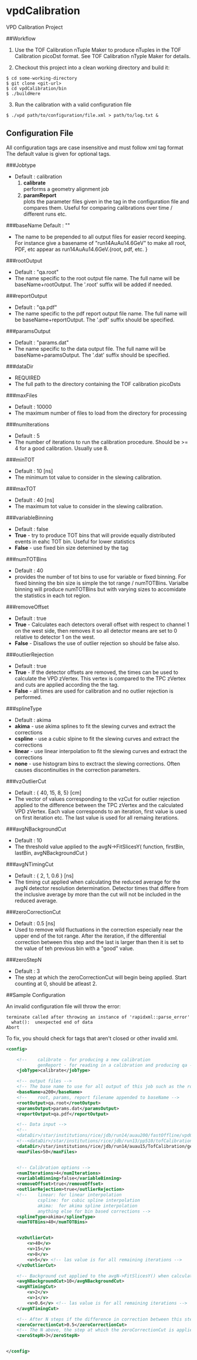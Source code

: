 vpdCalibration
==============

VPD Calibration Project


##Workflow

1) Use the TOF Calibration nTuple Maker to produce nTuples in the TOF Calibration picoDst format. See TOF Calibration nTyple Maker for details.

2) Checkout this project into a clean working directory and build it:
```
$ cd some-working-directory
$ git clone <git-url>
$ cd vpdCalibration/bin
$ ./buildHere
```

3) Run the calibration with a valid configuration file 
```
$ ./vpd path/to/configuration/file.xml > path/to/log.txt &
```


## Configuration File

All configuration tags are case insensitive and must follow xml tag format
The default value is given for optional tags.

###Jobtype
* Default : calibration
  1. **calibrate**  
performs a geometry alignment job
  2. **paramReport**  
plots the parameter files given in the <paramInput> tag in the configuration file and compares them. Useful for comparing calibrations over time / different runs etc.

###baseName
Default : ""
* The name to be prepended to all output files for easier record keeping. For instance give a basename of "run14AuAu14.6GeV" to make all root, PDF, etc appear as run14AuAu14.6GeV.{root, pdf, etc. } 

###rootOutput
* Default : "qa.root"
* The name specific to the root output file name. The full name will be baseName+rootOutput. The '.root' suffix will be added if needed.

###reportOutput
* Default : "qa.pdf"
* The name specific to the pdf report output file name. The full name will be baseName+reportOutput. The '.pdf' suffix should be specified.

###paramsOutput
* Default : "params.dat"
* The name specific to the data output file. The full name will be baseName+paramsOutput. The '.dat' suffix should be specified.

###dataDir
* REQUIRED
* The full path to the directory containing the TOF calibration picoDsts

###maxFiles
* Default : 10000
* The maximum number of files to load from the <dataDir> directory for processing

###numIterations
* Default : 5
* The number of iterations to run the calibration procedure. Should be >= 4 for a good calibration. Usually use 8.

###minTOT
* Default : 10 [ns]
* The minimum tot value to consider in the slewing calibration.

###maxTOT
* Default : 40 [ns]
* The maximum tot value to consider in the slewing calibration.

###variableBinning
* Default : false 
* **True** - try to produce TOT bins that will provide equally distributed events in eahc TOT bin. Useful for lower statistics
* **False** - use fixed bin size detemined by the <numTOTBins> tag

###numTOTBins
* Default : 40
* provides the number of tot bins to use for variable or fixed binning. For fixed binning the bin size is simple the tot range / numTOTBins. Varialbe binning will produce numTOTBins but with varying sizes to accomidate the statistics in each tot region.

###removeOffset
* Default : true
* **True** - Calculates each detectors overall offset with respect to channel 1 on the west side, then removes it so all detector means are set to 0 relative to detector 1 on the west.
* **False** - Disallows the use of outlier rejection so <outlierRejection> should be false also.

###outlierRejection
* Default : true
* **True** - If the detector offsets are removed, the times can be used to calculate the VPD zVertex. This vertex is compared to the TPC zVertex and cuts are applied according the the <vzOutlierCut> tag.
* **False** - all times are used for calibration and no outlier rejection is performed.

###splineType
* Default : akima
* **akima** - use akima splines to fit the slewing curves and extract the corrections
* **cspline** - use a cubic slpine to fit the slewing curves and extract the corrections
* **linear** - use linear interpolation to fit the slewing curves and extract the corrections 
* **none** - use histogram bins to exctract the slewing corrections. Often causes discontinuities in the correction parameters.

###vzOutlierCut
* Default : { 40, 15, 8, 5} [cm]
* The vector of values corresponding to the vzCut for outlier rejection applied to the difference between the TPC zVertex and the calculated VPD zVertex. Each value corresponds to an iteration, first value is used on first iteration etc. The last value is used for all remaing iterations.

###avgNBackgroundCut
* Default : 10
* The threshold value applied to the avgN->FitSlicesY( function, firstBin, lastBin, avgNBackgroundCut )

###avgNTimingCut
* Default : { 2, 1, 0.6 } [ns]
* The timing cut applied when calculating the reduced average for the avgN detector resolution determination. Detector times that differe from the inclusive average by more than the cut will not be included in the reduced average.

###zeroCorrectionCut
* Default : 0.5 [ns]
* Used to remove wild fluctuations in the correction especially near the upper end of the tot range. After the <zeroStepN> iteration, if the differential correction between this step and the last is larger than <zeroCorrectionCut> then it is set to the value of teh previous bin with a "good" value.

###zeroStepN
* Default : 3
* The step at which the zeroCorrectionCut will begin being applied. Start counting at 0, should be atleast 2.

##Sample Configuration

An invalid configuration file will throw the error:
```
terminate called after throwing an instance of 'rapidxml::parse_error'
  what():  unexpected end of data
Abort
```
To fix, you should check for tags that aren't closed or other invalid xml.

```xml
<config>

	<!-- 	calibrate - for producing a new calibration 
			genReport - for reading in a calibration and producing qa -->
	<jobType>calibrate</jobType>

	<!-- output files -->
	<!-- The base name to use for all output of this job such as the root file, correction parameters etc.-->
	<baseName>a200</baseName>
	<!--	root, params, report filename appended to baseName -->
	<rootOutput>qa.root</rootOutput>
	<paramsOutput>params.dat</paramsOutput>
	<reportOutput>qa.pdf</reportOutput>

	<!-- Data input -->
	<!--
	<dataDir>/star/institutions/rice/jdb/run14/auau200/fastOffline/vpdCalibration/nTupler/dataDay75And80/output/</dataDir>-->
	<!--<dataDir>/star/institutions/rice/jdb/run13/pp510/tofCalibrationRun13/MuDstOutput/idealGeometry/output/</dataDir>-->
	<dataDir>/star/institutions/rice/jdb/run14/auau15/TofCalibration/geomAlign/t14Data0/output/</dataDir>
	<maxFiles>50</maxFiles>


	<!-- Calibration options -->
	<numIterations>4</numIterations>
	<variableBinning>false</variableBinning>
	<removeOffset>true</removeOffset>
	<outlierRejection>true</outlierRejection>
	<!-- 	linear: for linear interpolation
			cspline: for cubic spline interpolation
			akima:	for akima spline interpolation 
			anything else for bin based corrections -->
	<splineType>akima</splineType>
	<numTOTBins>40</numTOTBins>


	<vzOutlierCut>
		<v>40</v>
		<v>15</v>
		<v>8</v>
		<v>5</v> <!-- las value is for all remaining iterations -->
	</vzOutlierCut>

	<!-- Background cut applied to the avgN->FitSlicesY() when calculating detector resolution -->
	<avgNBackgroundCut>10</avgNBackgroundCut>
	<avgNTimingCut>
		<v>2</v>
		<v>1</v>
		<v>0.6</v> <!-- las value is for all remaining iterations -->
	</avgNTimingCut>

	<!-- After N steps if the difference in correction between this step and step N-1 is larger than zeroCorrectionCut, then the correction parameter is set to the value of the closest good value (by same criteria ) -->
	<zeroCorrectionCut>0.5</zeroCorrectionCut>
	<!-- The N above, the step at which the zeroCorrectionCut is applied. Should be greater than or equal to 1, start counting at 0, defaults to 2 -->
	<zeroStepN>3</zeroStepN>


</config>
```